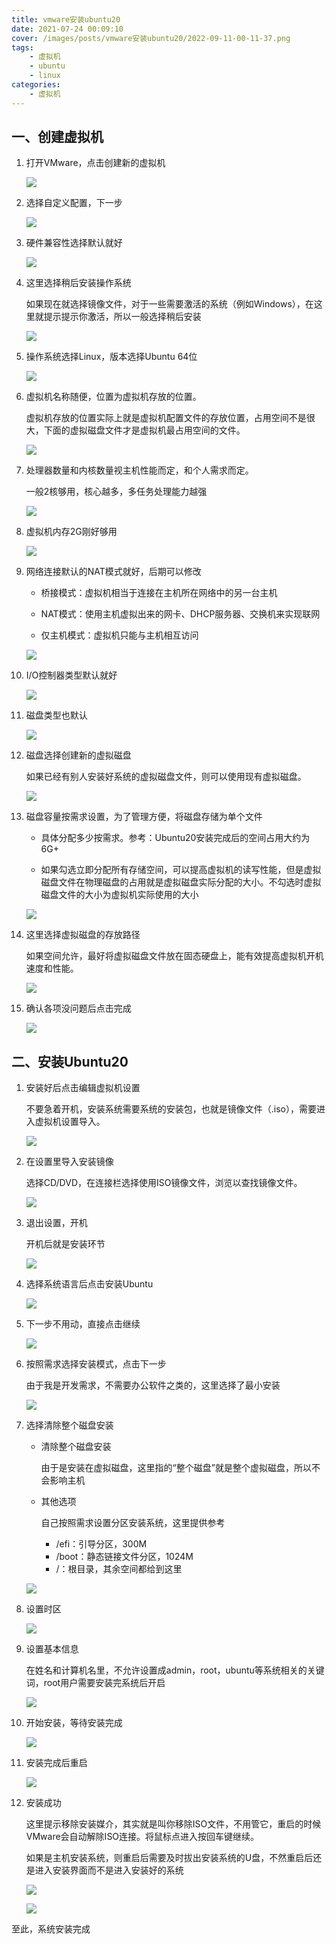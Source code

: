```yaml
---
title: vmware安装ubuntu20
date: 2021-07-24 00:09:10
cover: /images/posts/vmware安装ubuntu20/2022-09-11-00-11-37.png
tags:
    - 虚拟机
    - ubuntu
    - linux
categories:
    - 虚拟机
---
```


## 一、创建虚拟机

1. 打开VMware，点击创建新的虚拟机

   ![](/images/posts/vmware安装ubuntu20/2022-09-11-00-06-46.png)

2. 选择自定义配置，下一步

   ![](/images/posts/vmware安装ubuntu20/2022-09-11-00-06-58.png)

3. 硬件兼容性选择默认就好

   ![](/images/posts/vmware安装ubuntu20/2022-09-11-00-07-09.png)

4. 这里选择稍后安装操作系统

   如果现在就选择镜像文件，对于一些需要激活的系统（例如Windows），在这里就提示提示你激活，所以一般选择稍后安装

   ![](/images/posts/vmware安装ubuntu20/2022-09-11-00-07-18.png)

5. 操作系统选择Linux，版本选择Ubuntu 64位

   ![](/images/posts/vmware安装ubuntu20/2022-09-11-00-07-29.png)

6. 虚拟机名称随便，位置为虚拟机存放的位置。

   虚拟机存放的位置实际上就是虚拟机配置文件的存放位置，占用空间不是很大，下面的虚拟磁盘文件才是虚拟机最占用空间的文件。

   ![](/images/posts/vmware安装ubuntu20/2022-09-11-00-07-38.png)

7. 处理器数量和内核数量视主机性能而定，和个人需求而定。

   一般2核够用，核心越多，多任务处理能力越强

   ![](/images/posts/vmware安装ubuntu20/2022-09-11-00-07-46.png)

8. 虚拟机内存2G刚好够用

   ![](/images/posts/vmware安装ubuntu20/2022-09-11-00-07-56.png)

9. 网络连接默认的NAT模式就好，后期可以修改

   - 桥接模式：虚拟机相当于连接在主机所在网络中的另一台主机

   - NAT模式：使用主机虚拟出来的网卡、DHCP服务器、交换机来实现联网

   - 仅主机模式：虚拟机只能与主机相互访问

   ![](/images/posts/vmware安装ubuntu20/2022-09-11-00-08-04.png)

10. I/O控制器类型默认就好

    ![](/images/posts/vmware安装ubuntu20/2022-09-11-00-08-13.png)

11. 磁盘类型也默认

    ![](/images/posts/vmware安装ubuntu20/2022-09-11-00-08-20.png)

12. 磁盘选择创建新的虚拟磁盘

    如果已经有别人安装好系统的虚拟磁盘文件，则可以使用现有虚拟磁盘。

    ![](/images/posts/vmware安装ubuntu20/2022-09-11-00-08-28.png)

13. 磁盘容量按需求设置，为了管理方便，将磁盘存储为单个文件

    - 具体分配多少按需求。参考：Ubuntu20安装完成后的空间占用大约为6G+

    - 如果勾选立即分配所有存储空间，可以提高虚拟机的读写性能，但是虚拟磁盘文件在物理磁盘的占用就是虚拟磁盘实际分配的大小。不勾选时虚拟磁盘文件的大小为虚拟机实际使用的大小

    ![](/images/posts/vmware安装ubuntu20/2022-09-11-00-08-40.png)

14. 这里选择虚拟磁盘的存放路径

    如果空间允许，最好将虚拟磁盘文件放在固态硬盘上，能有效提高虚拟机开机速度和性能。

    ![](/images/posts/vmware安装ubuntu20/2022-09-11-00-08-49.png)

15. 确认各项没问题后点击完成

    ![](/images/posts/vmware安装ubuntu20/2022-09-11-00-08-58.png)

## 二、安装Ubuntu20

1. 安装好后点击编辑虚拟机设置

   不要急着开机，安装系统需要系统的安装包，也就是镜像文件（.iso），需要进入虚拟机设置导入。

   ![](/images/posts/vmware安装ubuntu20/2022-09-11-00-09-07.png)

2. 在设置里导入安装镜像

   选择CD/DVD，在连接栏选择使用ISO镜像文件，浏览以查找镜像文件。

   ![](/images/posts/vmware安装ubuntu20/2022-09-11-00-09-16.png)

3. 退出设置，开机

   开机后就是安装环节

   ![](/images/posts/vmware安装ubuntu20/2022-09-11-00-09-23.png)

4. 选择系统语言后点击安装Ubuntu

   ![](/images/posts/vmware安装ubuntu20/2022-09-11-00-09-33.png)

5. 下一步不用动，直接点击继续

   ![](/images/posts/vmware安装ubuntu20/2022-09-11-00-09-48.png)

6. 按照需求选择安装模式，点击下一步

   由于我是开发需求，不需要办公软件之类的，这里选择了最小安装

   ![](/images/posts/vmware安装ubuntu20/2022-09-11-00-09-56.png)

7. 选择清除整个磁盘安装

   - 清除整个磁盘安装

     由于是安装在虚拟磁盘，这里指的“整个磁盘”就是整个虚拟磁盘，所以不会影响主机

   - 其他选项

     自己按照需求设置分区安装系统，这里提供参考

     - /efi：引导分区，300M
     - /boot：静态链接文件分区，1024M
     - /：根目录，其余空间都给到这里

   ![](/images/posts/vmware安装ubuntu20/2022-09-11-00-10-08.png)

8. 设置时区

   ![](/images/posts/vmware安装ubuntu20/2022-09-11-00-10-18.png)

9. 设置基本信息

   在姓名和计算机名里，不允许设置成admin，root，ubuntu等系统相关的关键词，root用户需要安装完系统后开启

   ![](/images/posts/vmware安装ubuntu20/2022-09-11-00-10-26.png)

10. 开始安装，等待安装完成

    ![](/images/posts/vmware安装ubuntu20/2022-09-11-00-10-35.png)

11. 安装完成后重启

    ![](/images/posts/vmware安装ubuntu20/2022-09-11-00-10-43.png)

12. 安装成功

    这里提示移除安装媒介，其实就是叫你移除ISO文件，不用管它，重启的时候VMware会自动解除ISO连接。将鼠标点进入按回车键继续。

    如果是主机安装系统，则重启后需要及时拔出安装系统的U盘，不然重启后还是进入安装界面而不是进入安装好的系统

    ![](/images/posts/vmware安装ubuntu20/2022-09-11-00-10-53.png)

    ![](/images/posts/vmware安装ubuntu20/2022-09-11-00-11-00.png)

至此，系统安装完成

